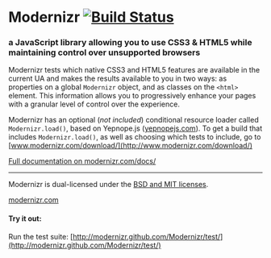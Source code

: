 Modernizr [![Build Status](https://secure.travis-ci.org/Modernizr/Modernizr.png?branch=travis-ci)](http://travis-ci.org/Modernizr/Modernizr)
=========

### a JavaScript library allowing you to use CSS3 & HTML5 while maintaining control over unsupported browsers 

Modernizr tests which native CSS3 and HTML5 features are available in
the current UA and makes the results available to you in two ways:
as properties on a global `Modernizr` object, and as classes on the
`<html>` element. This information allows you to progressively enhance
your pages with a granular level of control over the experience.

Modernizr has an optional (*not included*) conditional resource loader
called `Modernizr.load()`, based on Yepnope.js ([yepnopejs.com](http://yepnopejs.com/)).
To get a build that includes `Modernizr.load()`, as well as choosing
which tests to include, go to [www.modernizr.com/download/](http://www.modernizr.com/download/)

[Full documentation on modernizr.com/docs/](http://www.modernizr.com/docs/)

* * *

Modernizr is dual-licensed under the [BSD and MIT licenses](http://www.modernizr.com/license/).

[modernizr.com](http://www.modernizr.com/)


#### Try it out: 

Run the test suite: [http://modernizr.github.com/Modernizr/test/](http://modernizr.github.com/Modernizr/test/)
